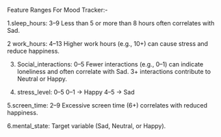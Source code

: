 Feature Ranges For Mood Tracker:-

1.sleep_hours: 3–9
Less than 5 or more than 8 hours often correlates with Sad.

2 work_hours: 4–13
Higher work hours (e.g., 10+) can cause stress and reduce happiness.

3. Social_interactions: 0–5
Fewer interactions (e.g., 0–1) can indicate loneliness and often correlate with Sad.
3+ interactions contribute to Neutral or Happy.

4. stress_level: 0–5
0–1 → Happy
4–5 → Sad

5.screen_time: 2–9
Excessive screen time (6+) correlates with reduced happiness.

6.mental_state: 
Target variable (Sad, Neutral, or Happy).
